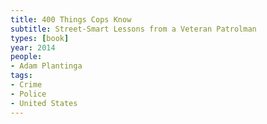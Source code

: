 ```yaml
---
title: 400 Things Cops Know
subtitle: Street-Smart Lessons from a Veteran Patrolman
types: [book]
year: 2014
people:
- Adam Plantinga
tags:
- Crime
- Police
- United States
---
```

